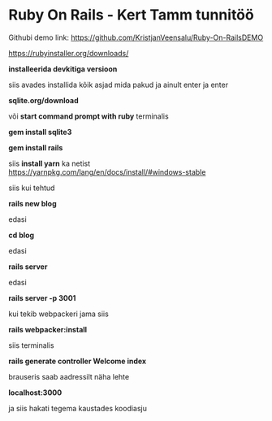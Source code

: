 # Ruby On Rails - Kert Tamm tunnitöö

Githubi demo link: https://github.com/KristjanVeensalu/Ruby-On-RailsDEMO

https://rubyinstaller.org/downloads/

**installeerida devkitiga versioon**

siis avades installida kõik asjad mida pakud ja ainult enter ja enter

**sqlite.org/download**

või **start command prompt with ruby** terminalis

**gem install sqlite3**

**gem install rails**

siis **install yarn** ka netist
https://yarnpkg.com/lang/en/docs/install/#windows-stable

siis kui tehtud

**rails new blog**

edasi

**cd blog**

edasi

**rails server**

edasi

**rails server -p 3001**

kui tekib webpackeri jama siis

**rails webpacker:install**

siis terminalis

**rails generate controller Welcome index**

brauseris saab aadressilt näha lehte

**localhost:3000**

ja siis hakati tegema kaustades koodiasju
